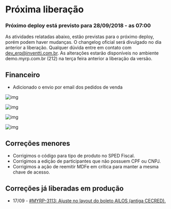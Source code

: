 # Próxima liberação

### Próximo deploy está previsto para 28/09/2018 - as 07:00
As atividades relatadas abaixo, estão previstas para o próximo deploy, porém podem haver mudanças. O changelog oficial será divulgado no dia anterior a liberação. Qualquer dúvida entre em contato com dev_erp@inventti.com.br.
As alterações estarão disponíveis no ambiente demo.myrp.com.br (212) na terça feira anterior a liberação da versão.

## Financeiro
* Adicionado o envio por email dos pedidos de venda

![img](https://i.imgur.com/zeQNPFm.png)

![img](https://i.imgur.com/yPx3BC0.png)

![img](https://i.imgur.com/pKPb4Ls.png)

![img](https://i.imgur.com/RPVrVpp.png)


## Correções menores
* Corrigimos o código para tipo de produto no SPED Fiscal.
* Corrigimos a edição de participantes que não possuem CPF ou CNPJ.
* Corrigimos a ação de reemitir MDFe em crítica para manter a mesma chave de acesso.


## Correções já liberadas em produção
* 17/09 - [#MYRP-3113: Ajuste no layout do boleto AILOS (antiga CECRED).](https://devmyrp.atlassian.net/browse/MYRP-3113)
